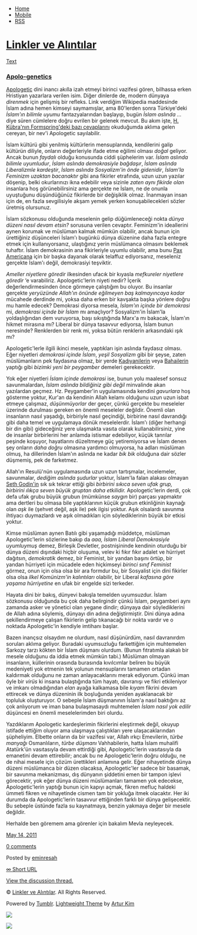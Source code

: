-   [Home](/)
-   [Mobile](/mobile)
-   [RSS](http://eminresah.tumblr.com/rss)

[Linkler ve Alıntılar](/)
=========================

[Text](http://eminresah.tumblr.com/post/5462739887/apolo-genetics)

### [Apolo-genetics](http://eminresah.tumblr.com/post/5462739887/apolo-genetics)

[Apologetic](http://en.wikipedia.org/wiki/Apologetics) dini inancı
akılla izah etmeyi birinci vazifesi gören, bilhassa erken Hristiyan
yazarlara verilen isim. Diğer dinlerde de, modern dünyaya *direnmek*
için gelişmiş bir refleks. Link verdiğim Wikipedia maddesinde İslam
adına hemen kimseyi saymamışlar, ama 80'lerden sonra Türkiye'deki
*İslam'ın bilimle uyumu* fantazyalarından başlayıp, bugün *İslam aslında
…* diye süren cümlelere doğru evrilen bir gelenek mevcut. Bu akım işte,
[H. Kübra'nın Formspring'deki bazı
cevaplarını](http://www.formspring.me/hkubra) okuduğumda aklıma gelen
cereyan, bir nev'i Apologetic sayılabilir.

İslam kültürü gibi yenilmiş kültürlerin mensuplarında, kendilerini galip
kültürün diliyle, onların değerleriyle ifade etme eğilimi olması *doğal*
geliyor. Ancak bunun *faydalı* olduğu konusunda ciddi şüphelerim var.
*İslam aslında bilimle uyumludur*, *İslam aslında demokrasiyle
bağdaşır*, *İslam aslında Liberalizmle kardeştir*, *İslam aslında
Sosyalizm'in önde gidenidir*, *İslam'la Feminizm uzaktan bacanaktır*
gibi ana fikirler etrafında, uzun uzun yazılar döşenip, belki
okurlarınızı ikna edebilir veya sizinle *zaten aynı fikirde olan*
insanlara hoş görünebilirsiniz ama gerçekte ne İslam, ne de onunla
uyuştuğunu düşündüğünüz fikirlerde bir değişiklik olmaz. İnanmayan insan
için de, en fazla sevgilisiyle akşam yemek yerken konuşabilecekleri
sözler üretmiş olursunuz.

İslam sözkonusu olduğunda meselenin gelip düğümleneceği nokta *dünya
düzeni nasıl devam etsin?* sorusuna verilen cevaptır. Feminizm'in
ideallerini aynen korumak ve müslüman kalmak mümkün olabilir, ancak
bunun için ürettiğiniz düşünceleri İslam'ı bugünkü dünya düzenine daha
fazla entegre etmek için kullanıyorsanız, ulaştığınız yerin müslümanca
olmasını beklemek tuhaftır. İslam demokrasinin ana fikirleriyle uyumlu
olabilir, ama bunu [Pax
Americana](http://en.wikipedia.org/wiki/Pax_Americana) için bir başka
dayanak olarak telaffuz ediyorsanız, meseleniz gerçekte İslam'ı değil,
demokrasiyi teşviktir.

*Ameller niyetlere göredir* ilkesinden ufacık bir kıyasla *mefkureler
niyetlere göredir* ‘e varabiliriz. Apologetic'lerin niyeti nedir? İçerik
değerlendirmesinden önce görmeye çalıştığım bu oluyor. Bu insanlar
gerçekte *yeryüzünde Allah'ın önünde eğilmeyen baş kalmayıncaya kadar*
mücahede derdinde mi, yoksa daha erken bir kavşakta başka yönlere doğru
mu hamle edecek? Demokrasi diyorsa mesela, *İslam'ın içinde bir
demokrasi* mi, *demokrasi içinde bir İslam* mı amaçlıyor? Sosyalizm'in
İslam'la yoldaşlığından dem vuruyorsa, başı sıkıştığında Marx'a mı
bakacak, İslam'ın hikmet mirasına mı? Liberal bir dünya tasavvur
ediyorsa, İslam bunun neresinde? Renklerden bir renk mi, yoksa bütün
renklerin arkasındaki ışık mı?

Apologetic'lerle ilgili ikinci mesele, yaptıkları işin aslında faydasız
olması. Eğer niyetleri *demokrasi içinde İslam*, *yeşil Sosyalizm* gibi
bir şeyse, zaten müslümanların pek faydasına olmaz, bir yerde
[Kadıyanilerin](http://en.wikipedia.org/wiki/Ahmadiyya_Muslim_Community)
veya [Bahailerin](http://en.wikipedia.org/wiki/Bah%C3%A1'%C3%AD_Faith)
yaptığı gibi *bizimki yeni bir peygamber* demeleri gerekecektir.

Yok eğer niyetleri *İslam içinde demokrasi* ise, bunun yolu maalesef
sonsuz savunmalardan, *İslam aslında bildiğiniz gibi değil* minvalinde
akan yazılardan geçmez. Hz. Peygamber'in uygulamasında kendini
*gavurlara* hoş gösterme yoktur, Kur'an da kendinin Allah kelamı
olduğunu uzun uzun isbat etmeye çalışmaz, *düşünmüyorlar* der geçer,
çünkü gerçekte bu meseleler üzerinde durulması gereken en önemli
meseleler değildir. Önemli olan insanların nasıl yaşadığı, birbiriyle
nasıl geçindiği, birbirine nasıl davrandığı gibi daha temel ve
uygulamaya dönük meselelerdir. İslam'ı (diğer herhangi bir din gibi)
gideceğiniz yere ulaşmakta vasıta olarak kullanabilirsiniz, yine de
insanlar birbirlerini her anlamda istismar edebiliyor, küçük tanrılar
peşinde koşuyor, hayatlarını düzeltmeye güç yetiremiyorsa ve İslam denen
şey onların *daha doğru* olmasına yardımcı olmuyorsa, ha adları müslüman
olmuş, ha dillerinden İslam'ın aslında ne kadar *bik bik* olduğuna dair
sözler düşmemiş, pek de farketmez.

Allah'ın Resulü'nün uygulamasında uzun uzun tartışmalar, incelemeler,
savunmalar, *dediğim aslında şudurlar* yoktur, İslam'la falan alakası
olmayan [Seth Godin'in](http://sethgodin.typepad.com/) sık sık tekrar
ettiği gibi *birbirini sıkıca seven ufak grup, birbirini ılıkça seven
büyük gruptan daha etkilidir.* Apologetic'lerin derdi, çok defa ufak
grubu büyük grubun (mümkünse *saygın* bir) parçası yapmaktır ama
dertleri bu olmasa bile yaptıklarının küçük grubun etkinliğinin kaynağı
olan *aşk* ile (şehvet değil, aşk ile) pek ilgisi yoktur. Aşık olsalardı
savunma ihtiyacı duymazlardı ve aşık olmadıkları için söylediklerinin
büyük bir etkisi yoktur.

Kimse müslüman aynen Batılı gibi yaşamadığı müddetçe, müslüman
Apologetic'lerin sözlerine bakıp da *aaa, İslam Liberal Demokrasiyle
uyumluymuş* demez, Birleşik Devletler, postnişininde kendinin oturduğu
bir dünya düzeni dışındaki hiçbir oluşuma, velev ki fıkır fıkır adalet
ve hürriyet dağıtsın, *demokratik* demez, bir Feminist, bir yandan
başını örtüp, bir yandan hürriyeti için mücadele eden hiçkimseyi
*birinci sınıf Feminist* görmez, onun için olsa olsa bir ara formdur bu,
bir Sosyalist için dini fikirler olsa olsa *ilkel Komünizm'in
kalıntıları* olabilir, bir Liberal *kafasına göre yaşama hürriyetine* en
ufak bir engelde sizi terkeder.

Hayata dini bir bakış, dünyevi bakışla temelden uyumsuzdur. İslam
sözkonusu olduğunda bu çok daha belirgindir çünkü İslam, peygamberi aynı
zamanda asker ve yönetici olan yegane dindir; dünyaya dair
söylediklerini de Allah adına söylemiş, dünyayı din adına
değiştirmiştir. Dini dünya adına şekillendirmeye çalışan fikirlerin
gelip tıkanacağı bir nokta vardır ve o noktada Apologetic'in kendiyle
imtihanı başlar.

Bazen inançsız olsaydım ne olurdum, nasıl düşünürdüm, nasıl davranırdım
soruları aklıma geliyor. Buradaki uyumsuzluğu farkettiğim için
muhtemelen Sarkozy tarzı kökten bir İslam düşmanı olurdum. (Bunun
fıtratımla alakalı bir mesele olduğunu da iddia etmek mümkün tabi.)
Müslüman olmayan insanların, küllerinin orasında burasında kıvılcımlar
beliren bu büyük medeniyeti yok etmenin tek yolunun mensuplarını tamamen
ortadan kaldırmak olduğunu ne zaman anlayacaklarını merak ediyorum.
Çünkü iman öyle bir *virüs* ki insana bulaştığında tüm hayatı, davranışı
ve fikri etkileniyor ve imkanı olmadığından *elan* ayağa kalkamasa bile
*kıyam* fikrini devam ettirecek ve dünya düzeninin ilk boşluğunda
yeniden ayaklanacak bir topluluk oluşturuyor. O sebeple İslam düşmanının
İslam'a nasıl baktığını az çok anlıyorum ve iman bana bulaşmasaydı
muhtemelen *İslam nasıl yok edilir* düşüncesi en önemli meselelerimden
biri olurdu.

Yazdıklarım Apologetic kardeşlerimin fikirlerini eleştirmek değil,
okuyup istifade ettiğim oluyor ama ulaşmaya çalıştıkları yere
ulaşacaklarından şüpheliyim. Elbette onların da bir vazifesi var, Allah
ırkçı Emevilerin, *türbe manyağı* Osmanlıların, *türbe düşmanı*
Vahhabilerin, hatta İslam muhalifi Atatürk'ün vasıtasıyla devam
ettirdiği gibi, Apologetic'lerin vasıtasıyla da emanetini devam
ettirebilir; ancak bu ne Apologetic'lerin doğru olduğu, ne de nihai
mesele için çözüm ürettikleri anlamına gelir. Eğer nihayetinde dünya
düzeni müslümanca bir düzen olacaksa, Apologetic'ler sadece bir basamak,
bir savunma mekanizması, dış dünyanın şiddetini emen bir tampon işlevi
görecektir, yok eğer dünya düzeni müslümanları tamamen yok edecekse,
Apologetic'lerin yaptığı bunun için kapıyı açmak, fikren mefluç haldeki
ümmeti fikren ve nihayetinde cismen tam bir yokluğa itmek olacaktır. Her
iki durumda da Apologetic'lerin tasavvur ettiğinden farklı bir dünya
gelişecektir. Bu sebeple üstünde fazla su kaynatmaya, benzin yakmaya
değer bir mesele değildir.

Herhalde ben göremem ama görenler için bakalım Mevla neyleyecek.

[May 14,
2011](http://eminresah.tumblr.com/post/5462739887/apolo-genetics)

[0
comments](http://eminresah.tumblr.com/post/5462739887/apolo-genetics#disqus_thread)

Posted by [eminresah](http://eminresah.tumblr.com/)

[∞ Short URL](http://tmblr.co/ZWS1Oy55cikl)

[View the discussion thread.](http://erblog.disqus.com/?url=ref)

© [Linkler ve Alıntılar](/). All Rights Reserved.

Powered by [Tumblr](http://tumblr.com). [Lightweight
Theme](http://www.tumblr.com/theme/10820) by [Artur
Kim](http://arturkim.com)

![](https://px.srvcs.tumblr.com/impixu?T=1434918955&J=eyJ0eXBlIjoidXJsIiwidXJsIjoiaHR0cDpcL1wvZW1pbnJlc2FoLnR1bWJsci5jb21cL3Bvc3RcLzU0NjI3Mzk4ODdcL2Fwb2xvLWdlbmV0aWNzIiwicmVxdHlwZSI6MCwicm91dGUiOiJcL3Bvc3RcLzppZFwvOnN1bW1hcnkiLCJub3NjcmlwdCI6MX0=&U=JCLIDAOJPB&K=aacd40f87e9dc068e5100141cb95e969d589eca541ea19d68eda21688504f248&R=)

![](https://px.srvcs.tumblr.com/impixu?T=1434918955&J=eyJ0eXBlIjoicG9zdCIsInVybCI6Imh0dHA6XC9cL2VtaW5yZXNhaC50dW1ibHIuY29tXC9wb3N0XC81NDYyNzM5ODg3XC9hcG9sby1nZW5ldGljcyIsInJlcXR5cGUiOjAsInJvdXRlIjoiXC9wb3N0XC86aWRcLzpzdW1tYXJ5IiwicG9zdHMiOlt7InBvc3RpZCI6IjU0NjI3Mzk4ODciLCJibG9naWQiOiIzNjQ4MDI4Iiwic291cmNlIjozM31dLCJub3NjcmlwdCI6MX0=&U=NOJOFOOBPL&K=23814982a15037e4ed86e9a90dd7236c676b3488343ece994e117a9eec2e44a5&R=)

